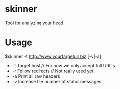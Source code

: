 # skinner
Tool for analyzing your head.

# Usage

$skinner -t http://www.yourtargeturl.biz [-v|-a]


* -t	        Target host	            // For now we only accept full URL's
* -r	        Follow redirects        // Not really used yet.
* -a	        Print all raw headers
* -v	        Increase the number of status messages
